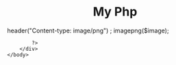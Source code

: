 <html>
	<head>
		<title>My Php</title>
	</head>
	<body>
		<div>
			<center>
				<h1>
					My Php
				</h1>
			</center>
		</div>
		<div>
			<?php
$image = imagecreatetruecolor(300, 300);
$red = imagecolorallocate($image, 255, 255, 0);
imagefill($image, 0, 0, $red);

header("Content-type: image/png") ;
imagepng($image);

			?>
		</div>
	</body>
</html>
